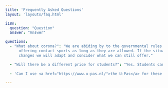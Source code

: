 ```yaml
---
title: 'Frequently Asked Questions'
layout: 'layouts/faq.html'

i18n:
  question: "Question"
  answer: "Answer"

questions:
  - "What about corona?": "We are abiding by to the governmental rules. We will continue
      offering contact sports as long as they are allowed. If the situation
      changes we will adapt and concider what we can still offer."

  - "Will there be a different price for students?": "Yes. Students can get 25% discount."
  
  - 'Can I use <a href="https://www.u-pas.nl/">the U-Pas</a> for these lessons?': "we're working to realise this but we can't say for sure."

---
```

